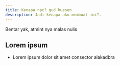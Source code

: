 ```yaml
---
title: Kenapa npc? gud kuesen    
description: Jadi kenapa aku membuat ini?.
---
```


Bentar yak, atmint nya malas nulis

## Lorem ipsum

- Lorem ipsum dolor sit amet consector alakadbra
